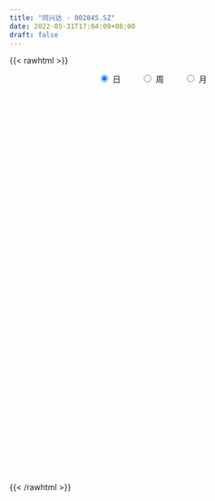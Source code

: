 ```yaml
---
title: "同兴达 - 002845.SZ"
date: 2022-05-31T17:04:09+08:00
draft: false
---
```

{{< rawhtml >}}
    <div style="text-align: center">
        <label style="padding: 1rem;"><input style="margin-right: .5rem" type="radio" name="period" value="D" checked onclick="period_change(this)">日</label>
        <label style="padding: 1rem;"><input style="margin-right: .5rem" type="radio" name="period" value="W" onclick="period_change(this)">周</label>
        <label style="padding: 1rem;"><input style="margin-right: .5rem" type="radio" name="period" value="M" onclick="period_change(this)">月</label>
    </div>
    <div id="chart" style="height: 700px;"></div> 
    <script type="text/javascript">
        const D_v = [21626.53,18128.76,19147.64,19355.37,19030.86,22069.66,20177.27,16938.6,18758.35,23523.43,15807.92,18640.0,37673.43,27073.94,16309.42,17137.25,17133.05,19975.11,16021.91,23687.0,17229.44,33503.1,33434.69,28958.69,38438.46,26210.66,26220.1,22765.0,26175.0,26104.24,20804.78,36887.12,43954.73,42845.0,34240.66,50530.87,49275.63,49674.73,46349.66,38486.26,411947.57,316391.78,186875.3,208603.68,140511.81,204365.45,160860.67,155975.53,141262.54,209499.62,212698.46,176460.48,95504.83,74474.0,73080.76,64110.32,81163.65,102942.07,81129.61,59321.44,99845.9,74351.59,57305.32,43470.32,47295.05,88084.23,63411.23,57921.1,45941.62,39913.23,54496.0,123446.6,72306.61,49541.76,46734.02,59179.02,32981.07,36356.13,59345.88,42289.65,32116.45,26670.0,36881.95,21762.85,30657.17,28042.81,40203.93,53356.24,34155.73,48100.75,33266.44,38698.89,28346.78,37060.0,72760.12,50008.0,28816.0,90191.76,108424.0,124458.3,66745.74,78531.78,39678.25,26022.63,30240.75,51890.08,41713.93,23972.78,39242.8,26404.8,37854.0,34737.0,32533.16,42199.29,28421.45,27992.0,27772.84,35876.74,34809.76,42889.17,38459.96,26324.18,29333.17,24705.48,60919.8,43817.31,36426.0,49385.81,35203.02,26513.0,31701.07,38995.48,34385.5,25274.0,45279.67,29493.65,27477.7,46158.7,42863.5,29862.0,35270.5,48436.16,28416.17,31018.0,34500.42,28828.59,41478.66,33059.5,31956.37,28646.62,31553.65,29574.61,36499.7,38180.61,37577.98,49596.21,28029.0,40347.31,35167.68,30347.67,30217.81,42595.05,30939.52,38362.81,27860.0,30968.03,24669.0,24275.95,18739.71,48467.0,26329.43,52181.0,35883.24,23471.59,22356.36,18621.61,16762.7,18609.38,10655.87,12695.74,17810.85,17435.91,10937.14,13525.5,17783.79,20678.55,33030.34,19240.0,17896.66,20854.46,17770.31,17663.39,17858.54,27379.21,22787.72,22479.64,18588.17,17361.69,21511.0,21394.22,20841.89,29478.96,20811.9,18131.58,9548.46,9268.19,16858.04,10679.0,18788.96,17036.0,20709.54,19074.12,16217.0,12421.07,15412.09,12613.7,19787.0,17177.58,9674.63,20945.53,64755.6,22228.7,24601.83,16736.0,16647.0,13700.21,23645.75,24504.53,31455.57,19848.64,57302.18,31221.29,19180.17,16316.0,24458.0,37006.7,33544.4,28316.96,22296.96,16811.25,19265.65,19139.19,26464.7,23082.75,33040.86,21295.76,24791.9,16943.16,15308.16,33421.38]
const D_histogram = [0.0,-0.0076198291,0.0115123029,0.027971473,0.0234173167,0.045246895,0.0474384102,0.0574177074,0.0665443518,0.0256093739,-0.0109583127,-0.0079257254,0.0528186603,0.0727598666,0.0798849317,0.0796978594,0.057608034,0.0069388372,-0.0152177088,0.0079476764,0.015529653,0.0684327636,0.1040552076,0.1350382106,0.1586286358,0.1408876254,0.1399694318,0.1135866767,0.078110958,0.0047942493,-0.0482028747,-0.0102711725,-0.0002750389,0.0261497729,0.0295180971,0.0615872221,0.0651516022,0.0498762392,0.2015308542,0.4666353995,0.7464059069,0.9366767266,0.9662060769,0.9844094209,0.8985039604,0.9004102385,0.8569238637,0.6774609263,0.5169988594,0.5964886286,0.4079487718,0.1765150593,-0.0573103342,-0.1781383895,-0.3062793755,-0.3633036296,-0.3936339515,-0.3466718228,-0.3875912513,-0.4154706573,-0.5348766657,-0.5178236446,-0.5770513363,-0.6158526069,-0.6243734271,-0.6528886037,-0.5728902995,-0.495412482,-0.4160650602,-0.3930020474,-0.3072510796,-0.4329777952,-0.5541271219,-0.5984232439,-0.5749088466,-0.5081762829,-0.4345643503,-0.3888650871,-0.3104779653,-0.2883945807,-0.2427511984,-0.2435307157,-0.2734494645,-0.2454119921,-0.2917254919,-0.3017759293,-0.2061961031,-0.1095765445,-0.0898726483,-0.0407103456,-0.0170499479,-0.0150423435,0.035225886,0.0996258004,0.2388414174,0.2179966756,0.1867697885,0.3097910123,0.1662343474,-0.0887601533,-0.2532515683,-0.3779825214,-0.4142327419,-0.4330238414,-0.4133728272,-0.3103645918,-0.2625485822,-0.2250689411,-0.1808416399,-0.1189750904,-0.0943351215,-0.0641104092,-0.0050201779,0.0754580024,0.1030478175,0.1398412474,0.1610105269,0.1957990762,0.2323867446,0.2867997227,0.2754888533,0.2822990167,0.2477743681,0.2313448061,0.2623287687,0.2767742911,0.2864856998,0.3105749334,0.2868220577,0.2406940572,0.2194255225,0.2245640623,0.1797406533,0.1438327129,0.0506115047,-0.0290887288,-0.046930359,-0.0141089609,0.0341005846,0.0663758175,0.102774943,0.1287674945,0.1440286407,0.1399480857,0.1281067029,0.1257696334,0.152199901,0.1508943774,0.1408635891,0.1076998019,0.0953530919,0.0805296126,0.0979324554,0.1356749923,0.1692002357,0.1456085868,0.1343470893,0.1202490311,0.1278124023,0.0889145156,0.052726352,0.0212898128,-0.0253525445,0.0077692619,-0.0187201586,-0.0805032785,-0.1737490816,-0.2890890963,-0.3177601623,-0.3447647768,-0.3353382915,-0.4202318482,-0.4133310525,-0.3527822575,-0.2909722437,-0.2028689488,-0.1503049234,-0.1422126172,-0.1359291616,-0.114206445,-0.0575198977,-0.0366423924,-0.0130549768,0.0257022844,0.0118888067,0.0455941163,0.0095714494,0.0191413895,0.0146229351,0.0033922141,-0.006359211,-0.0127432325,-0.0357982244,-0.098644564,-0.161214004,-0.2186861025,-0.230523299,-0.2183550782,-0.2633948898,-0.338139313,-0.3278957184,-0.2711928691,-0.2298442709,-0.1793414677,-0.1349123205,-0.0880152838,-0.0679944795,-0.0567792546,-0.0668579447,-0.0966224668,-0.0456859003,0.0117850121,0.0696737687,0.1003802847,0.0841312536,0.0812311023,0.024761525,0.0467476663,0.0541079244,0.0983786971,-0.003962986,-0.0549784096,-0.0640039654,-0.0633228422,-0.0902725025,-0.1080332187,-0.1979911103,-0.2769796585,-0.2709305185,-0.2750986673,-0.2363238835,-0.1791472528,-0.1308946275,-0.0828084233,-0.022480487,0.041132724,0.1231600979,0.1725814434,0.1992200422,0.2148337676,0.2362690551,0.2526710638,0.2791606646,0.3048426673,0.2711796714,0.2537974608,0.2501433627,0.2374844369,0.2276000826,0.2437048957]
const D_fast = [0.0,-0.0095247863,0.0124854214,0.0359374597,0.0372376326,0.0703789346,0.0844300523,0.1087637764,0.1345265087,0.0999938744,0.0606866096,0.0617377655,0.1356868163,0.1738179892,0.2009142872,0.2206516798,0.2129638629,0.1640293754,0.1380684022,0.1632207065,0.1746850963,0.2446963978,0.3063326437,0.3710751994,0.4343227835,0.4518036795,0.4858778439,0.4878917579,0.4719437787,0.3998256323,0.3347777897,0.3701416988,0.3800690726,0.4130313276,0.4237791761,0.4712451067,0.4910973873,0.4882910841,0.6903284127,1.0720918078,1.5384637919,1.9629037932,2.2339846627,2.4982903621,2.6370108916,2.8640197294,3.0347643204,3.0246666146,2.9934542626,3.222066189,3.1355135251,2.9482085774,2.7000556003,2.5346929477,2.3299821178,2.1821319564,2.0533931466,2.0136873196,1.8758700783,1.744123008,1.4909978332,1.3785949431,1.1751044173,0.982339995,0.817725818,0.6259884905,0.5627642198,0.5163889168,0.4917200736,0.4165325745,0.4254707724,0.1914996081,-0.0681814991,-0.2620834321,-0.3822962465,-0.4426077535,-0.4776369085,-0.5291539171,-0.5283862865,-0.5784015471,-0.5934459644,-0.6551081607,-0.7533892756,-0.7867048012,-0.905949674,-0.9914440937,-0.9474132933,-0.8781878708,-0.8809521367,-0.8419674204,-0.8225695096,-0.8243224912,-0.7652477902,-0.6759414257,-0.4770154544,-0.4433610272,-0.4278954671,-0.2274264903,-0.3294245683,-0.6066091073,-0.8344134145,-1.0536399979,-1.1934484038,-1.3204954637,-1.4041876563,-1.3787705689,-1.3965917048,-1.415379299,-1.4163624078,-1.3842396309,-1.3831834423,-1.3689863323,-1.3111511454,-1.2118084646,-1.1584566952,-1.0867029533,-1.0252810422,-0.9415427238,-0.8468583693,-0.7207454605,-0.6631841165,-0.5857991989,-0.5583802556,-0.5169736161,-0.4204074613,-0.3367683662,-0.2554355324,-0.1537025655,-0.1057499268,-0.091704413,-0.058116567,0.0031629883,0.0032747426,0.0033249804,-0.0772433516,-0.1642157672,-0.1937899873,-0.1644958293,-0.1077611377,-0.0588919504,0.0032009108,0.0613853359,0.1126536424,0.1435601087,0.1637454017,0.1928507406,0.2573309834,0.2937490542,0.3189341631,0.3126953264,0.3241868894,0.3294958132,0.3713817699,0.4430430548,0.5188683572,0.5316788549,0.5540041298,0.5699683294,0.6094848011,0.5928155434,0.5698089677,0.5436948817,0.4907143883,0.5257785102,0.49460905,0.4127001105,0.276017037,0.0884047482,-0.0197063583,-0.1329021671,-0.2073102547,-0.3972617734,-0.4936937408,-0.5213405102,-0.5322735573,-0.4948874996,-0.4798997051,-0.5073605532,-0.535059388,-0.5418882827,-0.4995817097,-0.4878648026,-0.4675411312,-0.4223582988,-0.4331995749,-0.3880957362,-0.4217255408,-0.4073702533,-0.4082329739,-0.4186156414,-0.4299568693,-0.4395266989,-0.4715312468,-0.5590387275,-0.6619116684,-0.7740552926,-0.8435233139,-0.8859438626,-0.9968323967,-1.1561116482,-1.2278419831,-1.2389373511,-1.2550498207,-1.2493823843,-1.2386813173,-1.2137881016,-1.2107659172,-1.2137455058,-1.2405386821,-1.2944588209,-1.2549437295,-1.1945265641,-1.1192193653,-1.0634177781,-1.0586339958,-1.0412263715,-1.0915055677,-1.0578325097,-1.0369452705,-0.9680798235,-1.0714122532,-1.1361722792,-1.1611988263,-1.1763484137,-1.2258661996,-1.2706352205,-1.4100908896,-1.5583243524,-1.6200078421,-1.6929506577,-1.7132568448,-1.7008670273,-1.6853380589,-1.6579539605,-1.6032461459,-1.5293497539,-1.4165323556,-1.3239656492,-1.2475220399,-1.1781998726,-1.0976973213,-1.0181275467,-0.9218477797,-0.8199551101,-0.7858231882,-0.7397560336,-0.680874291,-0.6341621076,-0.5871464413,-0.5101154043]
const D_slow = [0.0,-0.0019049573,0.0009731185,0.0079659867,0.0138203159,0.0251320396,0.0369916422,0.051346069,0.067982157,0.0743845004,0.0716449223,0.0696634909,0.082868156,0.1010581226,0.1210293556,0.1409538204,0.1553558289,0.1570905382,0.153286111,0.1552730301,0.1591554433,0.1762636342,0.2022774361,0.2360369888,0.2756941477,0.3109160541,0.345908412,0.3743050812,0.3938328207,0.395031383,0.3829806644,0.3804128712,0.3803441115,0.3868815547,0.394261079,0.4096578845,0.4259457851,0.4384148449,0.4887975585,0.6054564083,0.792057885,1.0262270667,1.2677785859,1.5138809411,1.7385069312,1.9636094908,2.1778404568,2.3472056883,2.4764554032,2.6255775603,2.7275647533,2.7716935181,2.7573659346,2.7128313372,2.6362614933,2.5454355859,2.4470270981,2.3603591424,2.2634613295,2.1595936652,2.0258744988,1.8964185877,1.7521557536,1.5981926019,1.4420992451,1.2788770942,1.1356545193,1.0118013988,0.9077851338,0.8095346219,0.732721852,0.6244774032,0.4859456228,0.3363398118,0.1926126001,0.0655685294,-0.0430725582,-0.14028883,-0.2179083213,-0.2900069664,-0.350694766,-0.4115774449,-0.4799398111,-0.5412928091,-0.6142241821,-0.6896681644,-0.7412171902,-0.7686113263,-0.7910794884,-0.8012570748,-0.8055195617,-0.8092801476,-0.8004736761,-0.775567226,-0.7158568717,-0.6613577028,-0.6146652557,-0.5372175026,-0.4956589157,-0.5178489541,-0.5811618461,-0.6756574765,-0.779215662,-0.8874716223,-0.9908148291,-1.0684059771,-1.1340431226,-1.1903103579,-1.2355207679,-1.2652645405,-1.2888483208,-1.3048759231,-1.3061309676,-1.287266467,-1.2615045126,-1.2265442008,-1.1862915691,-1.1373418,-1.0792451139,-1.0075451832,-0.9386729699,-0.8680982157,-0.8061546237,-0.7483184221,-0.68273623,-0.6135426572,-0.5419212323,-0.4642774989,-0.3925719845,-0.3323984702,-0.2775420896,-0.221401074,-0.1764659107,-0.1405077324,-0.1278548563,-0.1351270385,-0.1468596282,-0.1503868685,-0.1418617223,-0.1252677679,-0.0995740322,-0.0673821586,-0.0313749984,0.0036120231,0.0356386988,0.0670811071,0.1051310824,0.1428546767,0.178070574,0.2049955245,0.2288337975,0.2489662006,0.2734493145,0.3073680625,0.3496681215,0.3860702682,0.4196570405,0.4497192983,0.4816723988,0.5039010277,0.5170826157,0.5224050689,0.5160669328,0.5180092483,0.5133292086,0.493203389,0.4497661186,0.3774938445,0.298053804,0.2118626097,0.1280280369,0.0229700748,-0.0803626883,-0.1685582527,-0.2413013136,-0.2920185508,-0.3295947817,-0.365147936,-0.3991302264,-0.4276818376,-0.442061812,-0.4512224102,-0.4544861544,-0.4480605833,-0.4450883816,-0.4336898525,-0.4312969902,-0.4265116428,-0.422855909,-0.4220078555,-0.4235976583,-0.4267834664,-0.4357330225,-0.4603941635,-0.5006976645,-0.5553691901,-0.6130000149,-0.6675887844,-0.7334375069,-0.8179723351,-0.8999462647,-0.967744482,-1.0252055497,-1.0700409167,-1.1037689968,-1.1257728177,-1.1427714376,-1.1569662513,-1.1736807374,-1.1978363541,-1.2092578292,-1.2063115762,-1.188893134,-1.1637980628,-1.1427652494,-1.1224574738,-1.1162670926,-1.104580176,-1.0910531949,-1.0664585206,-1.0674492672,-1.0811938696,-1.0971948609,-1.1130255715,-1.1355936971,-1.1626020018,-1.2120997793,-1.281344694,-1.3490773236,-1.4178519904,-1.4769329613,-1.5217197745,-1.5544434314,-1.5751455372,-1.5807656589,-1.5704824779,-1.5396924535,-1.4965470926,-1.4467420821,-1.3930336402,-1.3339663764,-1.2707986104,-1.2010084443,-1.1247977775,-1.0570028596,-0.9935534944,-0.9310176537,-0.8716465445,-0.8147465239,-0.7538202999]
const D_data = [['2021-05-20', 24.0709, 23.7724, 23.6629, 24.1605],['2021-05-21', 23.9117, 23.653, 23.6331, 24.041],['2021-05-24', 23.6828, 24.0211, 23.4639, 24.1306],['2021-05-25', 24.0311, 24.1007, 23.7724, 24.1903],['2021-05-26', 24.1804, 23.8918, 23.8818, 24.25],['2021-05-27', 23.8818, 24.2998, 23.6928, 24.3694],['2021-05-28', 24.3794, 24.1605, 23.9813, 24.658],['2021-05-31', 24.26, 24.3396, 24.1605, 24.4988],['2021-06-01', 24.2998, 24.4391, 24.2003, 24.5983],['2021-06-02', 24.5286, 23.7724, 23.7525, 24.5485],['2021-06-03', 23.852, 23.6331, 23.5037, 24.1406],['2021-06-04', 23.7127, 24.041, 23.5435, 24.0808],['2021-06-07', 24.1306, 24.9665, 24.1306, 25.0262],['2021-06-08', 24.9764, 24.7376, 24.4888, 24.9864],['2021-06-09', 24.7276, 24.7276, 24.5087, 24.9167],['2021-06-10', 24.6978, 24.7376, 24.5187, 24.8172],['2021-06-11', 24.7874, 24.4789, 24.4192, 24.8371],['2021-06-15', 24.4789, 23.9714, 23.7425, 24.4789],['2021-06-16', 24.09, 24.15, 23.91, 24.35],['2021-06-17', 24.2, 24.74, 23.88, 24.78],['2021-06-18', 24.65, 24.66, 24.58, 24.93],['2021-06-21', 24.78, 25.45, 24.69, 25.6],['2021-06-22', 25.55, 25.57, 25.28, 25.8],['2021-06-23', 25.54, 25.82, 25.5, 25.96],['2021-06-24', 25.83, 26.03, 25.46, 26.26],['2021-06-25', 26.06, 25.69, 25.66, 26.33],['2021-06-28', 25.76, 26.01, 25.52, 26.1],['2021-06-29', 26.3, 25.77, 25.55, 26.3],['2021-06-30', 25.68, 25.62, 25.54, 26.25],['2021-07-01', 25.6, 24.94, 24.9, 25.77],['2021-07-02', 24.78, 24.89, 24.74, 25.19],['2021-07-05', 24.98, 26.02, 24.98, 26.38],['2021-07-06', 26.2, 25.85, 25.62, 26.53],['2021-07-07', 25.8, 26.22, 25.7, 26.44],['2021-07-08', 26.4, 26.09, 25.95, 26.4],['2021-07-09', 26.0, 26.64, 25.85, 26.73],['2021-07-12', 26.6, 26.49, 26.21, 26.85],['2021-07-13', 26.45, 26.33, 25.64, 26.45],['2021-07-14', 28.96, 28.96, 28.96, 28.96],['2021-07-15', 31.86, 31.86, 31.86, 31.86],['2021-07-16', 34.9, 34.11, 32.68, 34.9],['2021-07-19', 35.53, 35.07, 34.32, 36.63],['2021-07-20', 34.19, 34.58, 33.71, 34.8],['2021-07-21', 35.03, 35.55, 34.51, 36.57],['2021-07-22', 35.02, 35.05, 34.65, 36.32],['2021-07-23', 35.3, 36.91, 34.31, 38.34],['2021-07-26', 37.26, 37.23, 35.3, 37.69],['2021-07-27', 37.12, 35.86, 35.5, 38.47],['2021-07-28', 35.86, 36.0, 35.86, 37.77],['2021-07-29', 36.68, 39.6, 36.16, 39.6],['2021-07-30', 39.2, 36.73, 36.24, 39.2],['2021-08-02', 36.32, 35.68, 34.74, 37.25],['2021-08-03', 35.3, 34.83, 34.39, 35.67],['2021-08-04', 35.0, 35.58, 35.0, 35.85],['2021-08-05', 35.5, 35.0, 34.66, 35.65],['2021-08-06', 35.35, 35.49, 34.32, 35.78],['2021-08-09', 35.17, 35.64, 35.12, 36.8],['2021-08-10', 35.65, 36.7, 35.42, 37.11],['2021-08-11', 36.94, 35.65, 35.47, 36.97],['2021-08-12', 35.5, 35.62, 35.02, 36.66],['2021-08-13', 35.63, 33.99, 33.6, 35.98],['2021-08-16', 34.19, 35.28, 34.1, 35.86],['2021-08-17', 35.55, 34.03, 33.98, 35.55],['2021-08-18', 34.0, 33.78, 33.11, 34.57],['2021-08-19', 33.38, 33.75, 33.16, 34.26],['2021-08-20', 33.5, 33.08, 32.0, 33.86],['2021-08-23', 33.38, 34.26, 33.22, 34.48],['2021-08-24', 34.08, 34.38, 33.0, 34.72],['2021-08-25', 34.17, 34.6, 34.02, 35.16],['2021-08-26', 34.5, 33.97, 33.91, 35.21],['2021-08-27', 33.99, 34.88, 33.82, 35.14],['2021-08-30', 34.8, 31.92, 31.58, 34.8],['2021-08-31', 31.69, 30.99, 30.48, 32.14],['2021-09-01', 31.15, 31.1, 30.77, 31.64],['2021-09-02', 31.1, 31.46, 30.51, 31.72],['2021-09-03', 30.98, 31.83, 30.6, 32.79],['2021-09-06', 31.8, 31.92, 30.99, 31.99],['2021-09-07', 32.0, 31.55, 31.38, 32.17],['2021-09-08', 31.6, 31.99, 31.55, 33.14],['2021-09-09', 31.83, 31.28, 31.05, 31.91],['2021-09-10', 31.45, 31.5, 31.14, 31.66],['2021-09-13', 31.17, 30.79, 30.71, 31.26],['2021-09-14', 30.6, 30.07, 29.88, 30.98],['2021-09-15', 30.07, 30.51, 29.79, 30.76],['2021-09-16', 30.52, 29.23, 29.08, 30.53],['2021-09-17', 29.04, 29.2, 28.6, 29.49],['2021-09-22', 29.0, 30.45, 28.86, 30.5],['2021-09-23', 30.31, 30.75, 29.84, 31.2],['2021-09-24', 30.53, 29.91, 29.75, 30.7],['2021-09-27', 30.02, 30.3, 29.46, 30.74],['2021-09-28', 30.25, 30.04, 29.4, 30.25],['2021-09-29', 30.06, 29.71, 29.61, 30.64],['2021-09-30', 29.66, 30.35, 29.52, 30.38],['2021-10-08', 30.99, 30.78, 30.3, 31.21],['2021-10-11', 30.8, 32.3, 30.8, 32.42],['2021-10-12', 32.0, 30.7, 30.11, 32.02],['2021-10-13', 30.71, 30.5, 29.92, 30.95],['2021-10-14', 30.69, 32.8, 30.5, 33.2],['2021-10-15', 31.62, 29.52, 29.52, 31.76],['2021-10-18', 29.1, 27.0, 26.8, 29.2],['2021-10-19', 26.89, 26.78, 26.6, 27.2],['2021-10-20', 26.88, 26.15, 25.83, 27.13],['2021-10-21', 26.34, 26.4, 26.19, 26.73],['2021-10-22', 26.31, 26.01, 25.9, 26.38],['2021-10-25', 25.93, 26.02, 25.53, 26.07],['2021-10-26', 26.02, 26.96, 25.66, 26.98],['2021-10-27', 27.02, 26.29, 26.03, 27.02],['2021-10-28', 26.17, 26.03, 25.89, 26.42],['2021-10-29', 25.75, 26.0, 24.91, 26.07],['2021-11-01', 26.0, 26.21, 25.8, 26.45],['2021-11-02', 26.18, 25.71, 25.33, 26.7],['2021-11-03', 25.62, 25.68, 25.31, 26.23],['2021-11-04', 25.6, 26.07, 25.6, 26.13],['2021-11-05', 26.21, 26.56, 26.03, 26.92],['2021-11-08', 26.57, 26.08, 25.81, 26.64],['2021-11-09', 26.14, 26.29, 25.99, 26.38],['2021-11-10', 26.28, 26.2, 25.93, 26.59],['2021-11-11', 26.19, 26.5, 25.8, 26.58],['2021-11-12', 26.79, 26.73, 26.35, 26.88],['2021-11-15', 26.73, 27.26, 26.73, 27.34],['2021-11-16', 27.24, 26.64, 26.5, 27.24],['2021-11-17', 26.49, 26.95, 26.33, 26.95],['2021-11-18', 26.95, 26.45, 26.42, 26.95],['2021-11-19', 26.42, 26.62, 26.38, 26.66],['2021-11-22', 26.63, 27.35, 26.63, 27.43],['2021-11-23', 27.36, 27.39, 27.14, 27.59],['2021-11-24', 27.45, 27.54, 27.2, 27.69],['2021-11-25', 27.59, 27.98, 27.41, 28.27],['2021-11-26', 27.81, 27.56, 27.4, 28.1],['2021-11-29', 27.13, 27.25, 27.06, 27.45],['2021-11-30', 27.39, 27.52, 27.34, 27.92],['2021-12-01', 27.55, 27.95, 27.55, 28.05],['2021-12-02', 27.8, 27.35, 27.3, 27.93],['2021-12-03', 27.35, 27.35, 27.3, 27.56],['2021-12-06', 27.26, 26.34, 26.32, 27.43],['2021-12-07', 26.58, 26.03, 25.93, 26.6],['2021-12-08', 26.11, 26.49, 26.05, 26.54],['2021-12-09', 26.5, 27.12, 26.41, 27.57],['2021-12-10', 27.12, 27.52, 26.96, 27.76],['2021-12-13', 27.51, 27.56, 27.38, 27.74],['2021-12-14', 27.5, 27.85, 27.41, 28.2],['2021-12-15', 27.65, 27.97, 27.55, 28.59],['2021-12-16', 28.12, 28.05, 27.87, 28.27],['2021-12-17', 27.9, 27.95, 27.69, 28.12],['2021-12-20', 27.85, 27.92, 27.77, 28.4],['2021-12-21', 27.93, 28.11, 27.5, 28.15],['2021-12-22', 28.19, 28.66, 28.01, 28.85],['2021-12-23', 28.7, 28.52, 28.42, 28.95],['2021-12-24', 28.45, 28.52, 28.39, 28.79],['2021-12-27', 28.34, 28.24, 28.13, 28.79],['2021-12-28', 28.4, 28.49, 28.4, 29.15],['2021-12-29', 29.01, 28.49, 28.22, 29.08],['2021-12-30', 28.41, 29.01, 28.41, 29.17],['2021-12-31', 29.04, 29.55, 28.73, 29.6],['2022-01-04', 29.55, 29.86, 29.32, 30.13],['2022-01-05', 29.8, 29.35, 28.95, 30.1],['2022-01-06', 29.3, 29.58, 29.02, 29.97],['2022-01-07', 29.52, 29.64, 29.52, 30.34],['2022-01-10', 29.5, 30.06, 29.36, 30.29],['2022-01-11', 30.08, 29.55, 29.5, 30.18],['2022-01-12', 29.77, 29.51, 29.48, 30.03],['2022-01-13', 29.9, 29.49, 28.89, 29.98],['2022-01-14', 29.35, 29.16, 29.1, 29.9],['2022-01-17', 29.15, 30.19, 29.03, 30.57],['2022-01-18', 30.17, 29.53, 29.4, 30.48],['2022-01-19', 29.54, 28.88, 28.5, 29.6],['2022-01-20', 28.61, 28.03, 27.98, 29.07],['2022-01-21', 28.0, 27.06, 27.03, 28.17],['2022-01-24', 27.06, 27.56, 26.94, 27.8],['2022-01-25', 27.85, 27.2, 27.14, 29.09],['2022-01-26', 27.3, 27.36, 27.06, 27.95],['2022-01-27', 27.93, 25.68, 25.65, 27.93],['2022-01-28', 25.91, 26.28, 25.86, 26.72],['2022-02-07', 26.85, 26.81, 26.39, 27.13],['2022-02-08', 26.69, 26.87, 26.26, 26.88],['2022-02-09', 26.87, 27.37, 26.87, 27.4],['2022-02-10', 27.39, 27.12, 26.94, 27.41],['2022-02-11', 26.96, 26.56, 26.51, 27.1],['2022-02-14', 26.36, 26.41, 26.3, 26.66],['2022-02-15', 26.31, 26.52, 26.24, 26.66],['2022-02-16', 26.7, 27.04, 26.66, 27.08],['2022-02-17', 27.02, 26.7, 26.66, 27.14],['2022-02-18', 26.52, 26.77, 26.43, 26.78],['2022-02-21', 26.76, 27.07, 26.76, 27.12],['2022-02-22', 26.87, 26.43, 26.37, 26.87],['2022-02-23', 26.51, 27.04, 26.51, 27.11],['2022-02-24', 27.16, 26.12, 25.79, 27.2],['2022-02-25', 26.27, 26.57, 26.27, 26.87],['2022-02-28', 26.57, 26.36, 25.84, 26.8],['2022-03-01', 26.36, 26.18, 25.96, 26.49],['2022-03-02', 26.11, 26.08, 25.88, 26.24],['2022-03-03', 26.18, 26.01, 25.96, 26.35],['2022-03-04', 25.99, 25.64, 25.56, 26.16],['2022-03-07', 25.56, 24.79, 24.65, 25.8],['2022-03-08', 24.7, 24.28, 23.92, 25.13],['2022-03-09', 24.46, 23.79, 23.01, 24.61],['2022-03-10', 24.3, 23.91, 23.85, 24.48],['2022-03-11', 23.8, 23.94, 23.13, 23.96],['2022-03-14', 23.92, 22.84, 22.82, 23.92],['2022-03-15', 22.55, 21.79, 21.7, 22.67],['2022-03-16', 22.2, 22.29, 21.18, 22.44],['2022-03-17', 22.4, 22.68, 22.28, 22.8],['2022-03-18', 22.54, 22.41, 22.1, 22.96],['2022-03-21', 22.45, 22.46, 22.16, 22.65],['2022-03-22', 22.46, 22.36, 22.23, 22.61],['2022-03-23', 22.5, 22.39, 22.29, 22.55],['2022-03-24', 22.39, 22.01, 21.85, 22.4],['2022-03-25', 22.11, 21.77, 21.72, 22.24],['2022-03-28', 21.63, 21.29, 21.15, 21.65],['2022-03-29', 21.53, 20.7, 20.69, 21.54],['2022-03-30', 21.2, 21.54, 21.15, 21.56],['2022-03-31', 21.54, 21.73, 21.3, 22.09],['2022-04-01', 21.7, 21.91, 21.41, 21.95],['2022-04-06', 21.9, 21.71, 21.61, 21.94],['2022-04-07', 21.93, 21.07, 21.0, 21.93],['2022-04-08', 21.42, 21.09, 20.7, 21.46],['2022-04-11', 21.04, 20.14, 19.91, 21.05],['2022-04-12', 20.1, 20.9, 19.97, 20.99],['2022-04-13', 20.95, 20.68, 20.42, 20.96],['2022-04-14', 20.69, 21.19, 20.53, 21.5],['2022-04-15', 20.2, 19.08, 19.07, 20.2],['2022-04-18', 18.69, 19.13, 18.39, 19.21],['2022-04-19', 19.22, 19.29, 19.02, 19.69],['2022-04-20', 19.36, 19.18, 19.09, 19.63],['2022-04-21', 19.13, 18.54, 18.54, 19.4],['2022-04-22', 18.53, 18.29, 18.2, 18.62],['2022-04-25', 17.98, 16.8, 16.76, 17.98],['2022-04-26', 16.75, 16.11, 15.9, 16.95],['2022-04-27', 15.91, 16.57, 15.5, 16.64],['2022-04-28', 16.48, 16.03, 15.84, 16.48],['2022-04-29', 15.14, 16.25, 15.14, 16.5],['2022-05-05', 16.1, 16.36, 15.95, 16.69],['2022-05-06', 15.97, 16.19, 15.91, 16.35],['2022-05-09', 16.0, 16.14, 16.0, 16.43],['2022-05-10', 16.04, 16.32, 15.73, 16.33],['2022-05-11', 16.4, 16.48, 16.28, 17.02],['2022-05-12', 16.35, 16.95, 16.35, 17.12],['2022-05-13', 17.0, 16.8, 16.58, 17.09],['2022-05-16', 16.9, 16.66, 16.5, 17.08],['2022-05-17', 16.66, 16.6, 16.27, 16.67],['2022-05-18', 16.7, 16.76, 16.51, 16.92],['2022-05-19', 16.44, 16.81, 16.32, 16.84],['2022-05-20', 16.97, 17.09, 16.77, 17.09],['2022-05-23', 17.2, 17.29, 16.95, 17.3],['2022-05-24', 17.29, 16.6, 16.55, 17.36],['2022-05-25', 16.65, 16.73, 16.42, 16.84],['2022-05-26', 16.73, 16.91, 16.42, 17.05],['2022-05-27', 17.1, 16.82, 16.7, 17.25],['2022-05-30', 17.0, 16.86, 16.66, 17.08],['2022-05-31', 16.8, 17.28, 16.58, 17.28]]
const W_v = [148287.48,117182.46,92105.58,53524.21,67841.29,66889.6,232567.21,390049.4,266088.64,146556.08,239001.88,455814.46,715433.62,651977.58,788318.74,442971.06,306995.68,168737.28,117704.26,190889.12,186313.01,125532.98,157230.1,97993.02,107839.22,164435.01,142395.06,91054.94,113609.64,56831.7,26266.0,120787.96,149105.68,156499.66,110932.24,144576.42,243678.8,163585.28,196480.6,252712.36,222839.62,461345.96,196329.17,293482.45,145014.37,147192.53,172487.0,90174.18,79590.76,89853.5,162080.23,112369.45,105764.07,124738.74,85956.91,62053.09,62698.13,52301.78,41087.1,37270.43,51630.0,40455.04,59140.98,258397.33,250614.8,483269.6500000001,250758.98,238509.81,128154.62,68930.42,70210.36,56630.22,368731.42,659127.2000000001,274231.53,404394.3099999999,221898.34,112229.0,98216.56,619709.24,884909.03,560640.36,633425.1800000001,505364.42,780945.3100000001,544848.0700000001,388158.47,269789.24,161706.24,162415.56,53618.2,126305.54,147743.22,136475.54,102336.44,81437.42,98209.81,76679.19,80359.27,353473.09,145462.97,164211.95,271901.0699999999,228328.01,191768.34,331008.17,465498.88,223373.02,213614.73,237106.19,420171.56,593360.55,49884.49,160728.83,154903.48,96067.17,177594.32,134232.25,115146.03,323033.47,114124.0,135144.42,369198.58,317997.78,201821.97,260876.56,318246.57,250436.27,135985.73,160037.36,167138.0,451433.37,495708.56,833613.62,353653.18,363894.91,335341.34,711664.35,381642.24,197832.12,189654.14,142735.86,127433.71,196598.7,148780.7,96136.0,113640.0,148277.08,165519.7,263815.69,275011.86,367205.22,424752.94,290847.79,570810.23,466929.07,222462.64,211384.53,268118.14,407014.91,260838.16,166649.73,291251.4,94770.02,72021.77,289943.7,181137.87,192744.31,190404.09,195707.2,108313.03,102750.94,112385.38,209274.06,133910.95,104493.67,90827.71,120782.49,159677.22,205907.25,202054.32,156583.46,70682.9,62957.78,113201.79,129667.21,115870.53,108148.02,94825.05,93890.26,73741.99,164512.91,117654.82,150162.27,97557.64,135169.2,105767.82,99780.8,93668.3,115327.09,76913.46,160545.6,122069.12,208458.38,595733.8500000001,1056748.02,880296.8199999999,483630.39,424402.67,310506.51,261683.18,351208.0100000001,203089.18,144014.78,127715.9,148412.86,37060.0,350199.88,335436.7,187060.34,173728.25,154872.79,161711.96,225751.94,156869.05,191273.22,173002.83,169823.54,164455.19,155550.5,169267.73,146135.79,181600.38,99821.64,69535.51,104258.18,92043.36,108596.43,114037.97,64485.27,91825.62,40446.86,132340.34,93913.74,156756.67,50401.46,139642.06,103977.75,119154.43,48729.54]
const W_histogram = [0.0,0.0446659829,-0.0772960417,-0.1763527203,-0.148199766,-0.0867437213,0.6398710802,1.1283052472,1.2716336236,1.3854475187,1.1545729821,1.0257479556,0.9439028561,0.8772801255,0.7405026237,0.4985144503,-0.1276590705,-0.7147974243,-1.055618626,-1.2595479231,-1.4515962049,-1.4912807582,-1.4803395545,-1.4392700887,-1.4102896384,-1.3683075697,-1.2990066064,-1.4089900181,-1.5531454973,-1.4885875795,-1.3177542437,-1.0654952043,-0.7056486872,-0.4529663066,-0.3810020251,-0.1205915981,0.0651910038,0.2144770981,0.2504654218,0.3487683123,0.539556607,0.6791854686,0.7469294452,0.7631001241,0.5668881647,0.5831843792,0.418494954,0.1316264083,0.0222773886,-0.107798196,-0.109285447,-0.0917329626,-0.0534936335,-0.1165856519,-0.1499341226,-0.1840246455,-0.1702654995,-0.1401160078,-0.1249499401,-0.1266415617,-0.1296704272,-0.1280351507,-0.2489528933,-0.2029382583,-0.1470788244,0.0235093423,0.1237471144,0.2425686486,0.207095187,0.1887277554,0.2018194266,0.1981150304,0.2865764862,0.4609812338,0.4756989498,0.5261524147,0.4656870167,0.4142361595,0.3007037805,0.55395641,0.7219256443,0.827260231,0.774133544,0.7458686917,0.856123788,0.9185233741,0.9070367398,0.7050398953,0.5296718364,0.257081919,-0.0040097075,-0.207560714,-0.3222171235,-0.4255738665,-0.4408508664,-0.4997879206,-0.4780238346,-0.410802738,-0.3759176062,-0.282499895,-0.2522535754,-0.2328606906,-0.110581584,-0.0230451029,-0.0131111652,0.1230822167,0.2043527888,0.1825337911,0.2342146716,0.317329379,0.3701063878,0.3572067135,0.2998388864,0.1953975074,0.046218869,-0.0492058241,-0.0634045144,-0.1169734039,-0.1389647364,-0.115635058,-0.1256384155,-0.0683443811,0.031441652,0.0886129368,0.0918158837,0.1608495393,0.1956195395,0.1908120247,0.1508873457,0.0052235443,-0.1041243932,0.0526992692,0.1647665705,0.3691645524,0.3362269652,0.3416357166,0.3883773594,0.3741209622,0.3031600983,0.1599412547,-0.0084501297,-0.131071934,-0.1249269966,-0.0889098143,-0.1812824168,-0.2510775572,-0.2313657623,-0.2354351602,-0.0942692229,-0.0273789099,0.0485696481,0.2264378208,0.2976860236,0.300227021,0.6589655079,0.7113508527,0.6835708919,0.5527297554,0.5019624492,0.7829585366,0.7263916945,0.5675170235,0.6315974464,0.5131110401,0.5716379631,0.5748051331,0.4236840248,0.2539327739,-0.0512590313,-0.2232822483,-0.3874121821,-0.5294815949,-0.5919208737,-0.7465185315,-0.9014464221,-1.0260792154,-0.9755284527,-0.9705518466,-0.8505776407,-0.5714250627,-0.5233585972,-0.6328826753,-0.6720666123,-0.5835622621,-0.539626707,-0.484053795,-0.5417550712,-0.4388508028,-0.34191217,-0.2352354772,-0.1319592675,-0.0810147419,-0.0393190425,-0.0239278655,0.0415323419,0.0014888827,-0.1089299558,-0.1354984605,-0.1478232823,-0.1146654672,-0.070865234,0.0316457109,0.0487231478,0.1739812822,0.7251192422,1.2146176801,1.4468763453,1.4347822739,1.2503038807,1.0022517227,0.898017599,0.5778275248,0.3113323971,-0.0339680507,-0.2183923381,-0.309047748,-0.3361121299,-0.4289859122,-0.7008511524,-0.8456939409,-0.8650250431,-0.8275918056,-0.7725247884,-0.6405226766,-0.5391493393,-0.4368081399,-0.3216370312,-0.194794295,-0.0374852137,0.070770013,0.1060669484,-0.0098416468,-0.1301850717,-0.1790561191,-0.1846268952,-0.188510311,-0.2372897883,-0.3602509162,-0.5115917525,-0.6148231615,-0.6313098685,-0.6523884906,-0.7496963546,-0.8101159321,-0.9221730138,-0.9322604723,-0.8330239001,-0.6889903111,-0.558596842,-0.3957281271]
const W_fast = [0.0,0.0558324786,-0.0854535564,-0.2285984151,-0.2374954022,-0.1977252878,0.6888572837,1.4593677624,1.9206045448,2.3807803196,2.4385490284,2.5661609909,2.7202916054,2.8729889062,2.9213370603,2.8039774995,2.1458892111,1.3800515012,0.775325643,0.2565093651,-0.298437968,-0.7109427108,-1.0700863957,-1.3888344521,-1.7124264113,-2.0125212351,-2.2679719234,-2.7302028396,-3.2626446932,-3.5702336703,-3.7288388954,-3.742953657,-3.5595193117,-3.4200785078,-3.4433647325,-3.2131022051,-3.0110218522,-2.8081164834,-2.7095118043,-2.5240168357,-2.1983393893,-1.8889141604,-1.6344378226,-1.4274921127,-1.4819820309,-1.3198897216,-1.3799554082,-1.6339173519,-1.7376970245,-1.894722158,-1.9235307708,-1.928911527,-1.9040456064,-1.9962840377,-2.067116039,-2.1472127234,-2.1760199522,-2.1808994624,-2.1969708797,-2.2303228918,-2.2657693641,-2.2961428752,-2.4792988412,-2.4840187708,-2.464929043,-2.2884635407,-2.15728899,-1.9778252937,-1.9615249585,-1.9327104513,-1.8691639234,-1.823339562,-1.6632339847,-1.3735839286,-1.2399414752,-1.0579499066,-1.0019935504,-0.9498853677,-0.9882418016,-0.5965000697,-0.2480494242,0.0641002202,0.2045069192,0.3627092398,0.6869952832,0.9790257127,1.1942982634,1.1685613927,1.1256112929,0.9172918553,0.6551978019,0.3997566169,0.2045459265,-0.005204283,-0.1306939996,-0.3145780339,-0.4123199065,-0.4477994944,-0.5068937642,-0.4841010267,-0.516918101,-0.5557403889,-0.4611066783,-0.3793314729,-0.3726753264,-0.2057113903,-0.0733526212,-0.049538171,0.0606963774,0.2231434295,0.3684470353,0.4448490394,0.4624409339,0.4068489318,0.2692250106,0.1614988615,0.1314490425,0.0486368021,-0.0080957145,-0.0136748006,-0.055087762,-0.0148798228,0.0927666232,0.1720911423,0.1982480601,0.3074941004,0.3911689856,0.434064477,0.4318616343,0.2875037191,0.1521246832,0.322123163,0.4753821069,0.7720712269,0.823190381,0.9140080615,1.0578440442,1.1371178876,1.1419470482,1.0387135183,0.8682096015,0.7128198136,0.6877330019,0.7015227306,0.5638295239,0.4312649942,0.3931353485,0.3302071606,0.4478057922,0.5078513777,0.5959423477,0.8304199756,0.9760896843,1.0536874369,1.5771673008,1.8073903588,1.950503121,1.9578444233,2.0325677294,2.5093034509,2.6343345324,2.6173391173,2.8393189019,2.8491102555,3.0505466693,3.1974151226,3.1522150206,3.0459469631,2.7279404001,2.500096621,2.2391136417,1.9646738301,1.754254333,1.4130270422,1.0327375461,0.651584949,0.4582535985,0.220592243,0.1279220386,0.264218351,0.1814451673,-0.0862995797,-0.2935001698,-0.3508863852,-0.4418575067,-0.5072980435,-0.7004380875,-0.7072465199,-0.6957859296,-0.6479181061,-0.5776317133,-0.5469408731,-0.5150749343,-0.5056657237,-0.4298224308,-0.4694936694,-0.6071449968,-0.6675881166,-0.716868759,-0.7123773107,-0.686293386,-0.5758710133,-0.5466127896,-0.3778593346,0.3545584359,1.1477112939,1.7416890454,2.0882905425,2.2163881195,2.2188988921,2.3391691682,2.1634359752,1.9747739468,1.6209814864,1.3819591144,1.2140417675,1.1029493531,0.9028290928,0.4557510644,0.0994847907,-0.1361025723,-0.3055672861,-0.443631466,-0.4717600233,-0.5051740209,-0.5120348564,-0.4772730056,-0.3991288431,-0.2511910652,-0.1252433353,-0.0634296628,-0.1817986697,-0.3346883626,-0.4283234398,-0.4800509397,-0.5310619332,-0.6391638576,-0.8521877146,-1.1314264889,-1.3883636884,-1.5626778624,-1.7468536072,-2.0315855598,-2.2945341203,-2.6371344555,-2.8802870321,-2.989306435,-3.0175204237,-3.0267761651,-2.9628394819]
const W_slow = [0.0,0.0111664957,-0.0081575147,-0.0522456948,-0.0892956363,-0.1109815666,0.0489862035,0.3310625153,0.6489709212,0.9953328009,1.2839760464,1.5404130353,1.7763887493,1.9957087807,2.1808344366,2.3054630492,2.2735482816,2.0948489255,1.830944269,1.5160572882,1.153158237,0.7803380474,0.4102531588,0.0504356366,-0.302136773,-0.6442136654,-0.968965317,-1.3212128215,-1.7094991958,-2.0816460907,-2.4110846517,-2.6774584527,-2.8538706245,-2.9671122012,-3.0623627074,-3.092510607,-3.076212856,-3.0225935815,-2.959977226,-2.872785148,-2.7378959962,-2.5680996291,-2.3813672678,-2.1905922368,-2.0488701956,-1.9030741008,-1.7984503623,-1.7655437602,-1.7599744131,-1.786923962,-1.8142453238,-1.8371785644,-1.8505519728,-1.8796983858,-1.9171819164,-1.9631880778,-2.0057544527,-2.0407834546,-2.0720209397,-2.1036813301,-2.1360989369,-2.1681077246,-2.2303459479,-2.2810805125,-2.3178502186,-2.311972883,-2.2810361044,-2.2203939423,-2.1686201455,-2.1214382067,-2.07098335,-2.0214545924,-1.9498104709,-1.8345651624,-1.715640425,-1.5841023213,-1.4676805671,-1.3641215272,-1.2889455821,-1.1504564796,-0.9699750685,-0.7631600108,-0.5696266248,-0.3831594519,-0.1691285049,0.0605023387,0.2872615236,0.4635214974,0.5959394565,0.6602099363,0.6592075094,0.6073173309,0.52676305,0.4203695834,0.3101568668,0.1852098867,0.065703928,-0.0369967565,-0.130976158,-0.2016011318,-0.2646645256,-0.3228796983,-0.3505250943,-0.35628637,-0.3595641613,-0.3287936071,-0.2777054099,-0.2320719621,-0.1735182942,-0.0941859495,-0.0016593525,0.0876423259,0.1626020475,0.2114514243,0.2230061416,0.2107046856,0.194853557,0.165610206,0.1308690219,0.1019602574,0.0705506535,0.0534645583,0.0613249712,0.0834782055,0.1064321764,0.1466445612,0.1955494461,0.2432524523,0.2809742887,0.2822801748,0.2562490764,0.2694238938,0.3106155364,0.4029066745,0.4869634158,0.5723723449,0.6694666848,0.7629969253,0.8387869499,0.8787722636,0.8766597312,0.8438917477,0.8126599985,0.7904325449,0.7451119407,0.6823425514,0.6245011108,0.5656423208,0.5420750151,0.5352302876,0.5473726996,0.6039821548,0.6784036607,0.753460416,0.9182017929,1.0960395061,1.2669322291,1.4051146679,1.5306052802,1.7263449143,1.907942838,2.0498220938,2.2077214554,2.3359992155,2.4789087062,2.6226099895,2.7285309957,2.7920141892,2.7791994314,2.7233788693,2.6265258238,2.4941554251,2.3461752066,2.1595455738,1.9341839682,1.6776641644,1.4337820512,1.1911440896,0.9784996794,0.8356434137,0.7048037644,0.5465830956,0.3785664425,0.232675877,0.0977692002,-0.0232442485,-0.1586830163,-0.268395717,-0.3538737595,-0.4126826288,-0.4456724457,-0.4659261312,-0.4757558918,-0.4817378582,-0.4713547727,-0.4709825521,-0.498215041,-0.5320896561,-0.5690454767,-0.5977118435,-0.615428152,-0.6075167243,-0.5953359373,-0.5518406168,-0.3705608062,-0.0669063862,0.2948127001,0.6535082686,0.9660842388,1.2166471694,1.4411515692,1.5856084504,1.6634415497,1.654949537,1.6003514525,1.5230895155,1.439061483,1.331815005,1.1566022169,0.9451787316,0.7289224709,0.5220245195,0.3288933224,0.1687626532,0.0339753184,-0.0752267166,-0.1556359744,-0.2043345481,-0.2137058515,-0.1960133483,-0.1694966112,-0.1719570229,-0.2045032908,-0.2492673206,-0.2954240444,-0.3425516222,-0.4018740693,-0.4919367983,-0.6198347365,-0.7735405268,-0.9313679939,-1.0944651166,-1.2818892052,-1.4844181882,-1.7149614417,-1.9480265598,-2.1562825348,-2.3285301126,-2.4681793231,-2.5671113549]
const W_data = [['2017-07-21', 33.1202, 30.789, 29.5864, 33.1202],['2017-07-28', 29.8821, 31.4889, 29.8575, 32.7062],['2017-08-04', 31.5874, 29.1774, 28.857, 31.7846],['2017-08-11', 29.5667, 28.7584, 28.3888, 29.9068],['2017-08-18', 28.7831, 30.0201, 28.7831, 31.2917],['2017-08-25', 30.0399, 30.5721, 29.5766, 31.2769],['2017-09-01', 30.5031, 41.2672, 30.5031, 41.2672],['2017-09-08', 39.9217, 42.317, 38.9409, 44.2145],['2017-09-15', 42.8789, 40.7399, 40.2519, 46.5507],['2017-09-22', 40.661, 42.2529, 40.3554, 43.766],['2017-09-29', 42.2776, 38.7976, 36.983, 44.2983],['2017-10-13', 39.6458, 40.1783, 36.5885, 41.9042],['2017-10-20', 39.4485, 41.2237, 37.2592, 43.5808],['2017-10-27', 40.5432, 42.0127, 37.9692, 44.0443],['2017-11-03', 44.0838, 41.5295, 39.0048, 46.214],['2017-11-10', 41.5196, 40.0008, 39.5077, 42.9891],['2017-11-17', 39.5274, 33.3044, 32.5944, 40.5334],['2017-11-24', 33.7285, 30.474, 30.2472, 34.5175],['2017-12-01', 30.6219, 30.6121, 29.4779, 30.8192],['2017-12-08', 30.2274, 30.1584, 26.184, 30.3754],['2017-12-15', 30.1584, 28.3339, 28.2057, 30.5628],['2017-12-22', 28.3635, 28.5706, 27.5154, 29.5667],['2017-12-29', 28.1071, 28.0183, 27.042, 29.3892],['2018-01-05', 28.3536, 27.397, 27.3181, 28.5016],['2018-01-12', 27.5154, 26.2727, 25.7402, 27.6041],['2018-01-19', 26.2037, 25.4443, 23.7875, 26.3319],['2018-01-26', 25.0498, 24.9019, 24.606, 27.1209],['2018-02-02', 25.0202, 21.2924, 20.9176, 25.04],['2018-02-09', 21.105, 18.7676, 18.1266, 21.105],['2018-02-14', 18.9649, 19.675, 18.9649, 20.3555],['2018-02-23', 19.8229, 20.1977, 19.6257, 20.247],['2018-03-02', 20.5132, 21.0458, 20.2667, 21.746],['2018-03-09', 21.0064, 22.9492, 20.8091, 24.0636],['2018-03-16', 22.9097, 22.3871, 21.5093, 24.034],['2018-03-23', 22.2687, 20.2371, 20.2371, 23.2648],['2018-03-30', 18.8071, 22.8604, 18.8071, 22.8604],['2018-04-04', 23.3141, 22.6731, 22.6731, 25.1484],['2018-04-13', 22.5646, 22.8018, 21.7824, 23.2372],['2018-04-20', 22.8117, 21.6439, 19.9812, 23.5143],['2018-04-27', 21.5251, 22.6137, 20.575, 24.2467],['2018-05-04', 22.8216, 24.5139, 20.9016, 25.3353],['2018-05-11', 23.9894, 24.8801, 23.6529, 26.899],['2018-05-18', 25.3947, 24.7613, 23.9894, 25.6718],['2018-05-25', 24.9889, 24.6227, 24.4545, 26.8693],['2018-06-01', 24.6129, 21.7032, 21.3965, 24.6227],['2018-06-08', 22.1684, 24.0586, 21.7626, 24.2467],['2018-06-15', 24.0586, 21.5251, 20.9907, 25.1374],['2018-06-22', 20.6641, 18.7343, 17.9129, 20.674],['2018-06-29', 18.952, 19.6942, 17.9722, 19.7338],['2018-07-06', 19.8922, 18.4968, 17.616, 20.0109],['2018-07-13', 18.5561, 19.4072, 17.7743, 19.8922],['2018-07-20', 19.4072, 19.3479, 18.4077, 19.9911],['2018-07-27', 19.1994, 19.4369, 19.1004, 20.1099],['2018-08-03', 19.4765, 17.7644, 17.6951, 19.4864],['2018-08-10', 17.8436, 17.4972, 16.2502, 17.8436],['2018-08-17', 17.1112, 16.8935, 16.6758, 17.8337],['2018-08-24', 16.8935, 17.0123, 16.5471, 17.8139],['2018-08-31', 17.1607, 16.9232, 16.8737, 17.8634],['2018-09-07', 17.0222, 16.4581, 16.3492, 17.1211],['2018-09-14', 16.3888, 15.884, 15.7653, 16.5075],['2018-09-21', 15.884, 15.4486, 14.7064, 15.9929],['2018-09-28', 15.3991, 15.0923, 14.7657, 16.082],['2018-10-12', 14.8449, 12.7666, 12.1728, 14.9835],['2018-10-19', 14.0433, 14.1521, 12.9645, 14.6173],['2018-10-26', 14.3501, 14.0829, 14.0136, 15.7653],['2018-11-02', 14.1027, 15.7554, 14.0631, 16.7648],['2018-11-09', 15.9335, 15.3397, 15.0428, 16.4284],['2018-11-16', 15.2903, 15.9929, 15.2408, 16.3096],['2018-11-23', 15.983, 14.1521, 13.9146, 15.983],['2018-11-30', 14.162, 14.073, 13.6078, 14.5084],['2018-12-07', 14.5876, 14.3105, 14.1422, 14.7657],['2018-12-14', 14.1225, 13.9938, 13.9146, 14.4985],['2018-12-21', 14.1323, 15.2903, 13.7959, 17.0716],['2018-12-28', 15.221, 17.1112, 15.0725, 17.6951],['2019-01-04', 16.5372, 15.7455, 14.8944, 16.8737],['2019-01-11', 15.9533, 16.5372, 15.4585, 16.9232],['2019-01-18', 16.4778, 15.3001, 14.934, 16.6263],['2019-01-25', 15.3793, 15.2606, 14.9142, 15.7257],['2019-02-01', 15.4882, 14.1323, 12.9645, 15.5871],['2019-02-15', 14.1521, 19.2786, 14.1521, 19.8922],['2019-02-22', 18.952, 19.714, 18.8233, 22.0496],['2019-03-01', 20.5849, 20.1693, 18.5066, 20.7334],['2019-03-08', 20.0901, 18.8728, 18.8233, 21.3371],['2019-03-15', 18.8728, 19.5062, 18.8728, 21.4657],['2019-03-22', 19.4072, 22.0694, 19.0312, 23.7321],['2019-03-29', 21.2777, 22.6434, 20.773, 23.6529],['2019-04-04', 22.6434, 22.6137, 21.8319, 24.4347],['2019-04-12', 22.7523, 20.3474, 19.9021, 23.2273],['2019-04-19', 20.6047, 20.2287, 19.7536, 21.2381],['2019-04-26', 20.288, 18.1999, 18.1702, 20.4266],['2019-04-30', 18.1999, 17.0914, 16.3789, 18.3879],['2019-05-10', 16.8044, 16.557, 15.5377, 16.8044],['2019-05-17', 16.3393, 16.6758, 15.9335, 18.3087],['2019-05-24', 16.9529, 15.9929, 15.9137, 17.4873],['2019-05-31', 15.8247, 16.4791, 15.8247, 17.1805],['2019-06-06', 16.3303, 15.3878, 15.2588, 16.7768],['2019-06-14', 15.3779, 15.9236, 14.9017, 16.7272],['2019-06-21', 16.1716, 16.3799, 15.5366, 16.4692],['2019-06-28', 16.4097, 15.9236, 15.8045, 16.7272],['2019-07-05', 17.0843, 16.7173, 16.4097, 19.0289],['2019-07-12', 16.7371, 16.0129, 15.3779, 16.7371],['2019-07-19', 15.7747, 15.7747, 15.2787, 16.8661],['2019-07-26', 15.9037, 17.2629, 15.5565, 17.5209],['2019-08-02', 17.1042, 17.2927, 16.9454, 17.7491],['2019-08-09', 17.2629, 16.5188, 16.1021, 17.8086],['2019-08-16', 16.6081, 18.4932, 16.37, 19.0289],['2019-08-23', 19.1976, 18.4832, 18.255, 20.2294],['2019-08-30', 17.7391, 17.4713, 17.3721, 18.5527],['2019-09-06', 17.4018, 18.6122, 17.4018, 18.9495],['2019-09-12', 18.7511, 19.5746, 18.5328, 19.6936],['2019-09-20', 19.6341, 19.8325, 18.4535, 22.4914],['2019-09-27', 18.8999, 19.4158, 18.0368, 21.4894],['2019-09-30', 19.7135, 18.9495, 18.8602, 20.1698],['2019-10-11', 18.8999, 18.1459, 17.759, 19.0984],['2019-10-18', 18.3543, 17.0248, 16.9752, 18.6618],['2019-10-25', 17.0645, 17.0645, 16.37, 17.5308],['2019-11-01', 17.0546, 17.7689, 17.0248, 18.6221],['2019-11-08', 17.7193, 17.0447, 16.4593, 17.7987],['2019-11-15', 17.0347, 17.1538, 16.6875, 17.5606],['2019-11-22', 17.4117, 17.6399, 17.4018, 18.8702],['2019-11-29', 17.6002, 17.1736, 16.5486, 17.6796],['2019-12-06', 17.1736, 18.0765, 17.0149, 18.2848],['2019-12-13', 18.0765, 19.0289, 17.878, 19.1281],['2019-12-20', 19.0388, 18.9793, 18.8503, 19.7234],['2019-12-27', 19.148, 18.5527, 18.3047, 19.7234],['2020-01-03', 18.007, 19.6936, 17.5506, 20.1798],['2020-01-10', 19.7035, 19.7135, 19.3464, 21.0131],['2020-01-17', 19.8524, 19.4853, 19.4654, 20.7354],['2020-01-23', 20.3385, 19.0984, 18.5626, 20.3385],['2020-02-07', 17.1935, 17.3721, 15.6755, 17.4713],['2020-02-14', 17.3621, 17.1339, 16.9454, 17.7391],['2020-02-21', 17.5407, 20.6163, 17.5407, 21.1818],['2020-02-28', 20.3385, 20.9139, 19.4456, 21.8068],['2020-03-06', 21.9061, 23.1958, 21.0131, 25.5968],['2020-03-13', 22.3426, 21.033, 19.9813, 23.801],['2020-03-20', 21.41, 21.787, 19.3662, 22.3227],['2020-03-27', 21.0231, 22.8287, 20.0607, 22.8287],['2020-04-03', 22.2136, 22.5609, 20.8544, 23.7117],['2020-04-10', 23.0073, 22.0053, 21.9557, 24.5054],['2020-04-17', 21.6481, 20.8269, 20.4377, 21.6779],['2020-04-24', 20.5881, 19.8518, 19.6528, 21.6529],['2020-04-30', 19.9612, 19.7025, 17.573, 20.1801],['2020-05-08', 19.8219, 21.016, 19.5234, 21.2648],['2020-05-15', 21.026, 21.5335, 20.7075, 22.5783],['2020-05-22', 21.4538, 19.7722, 19.5134, 22.1305],['2020-05-29', 19.7722, 19.5433, 19.3642, 20.7274],['2020-06-05', 19.5632, 20.4289, 19.5234, 21.1354],['2020-06-12', 20.5185, 20.0707, 19.7025, 21.7822],['2020-06-19', 19.6627, 22.2101, 19.3642, 22.2101],['2020-06-24', 23.3843, 21.8718, 21.5036, 23.7226],['2020-07-03', 22.0409, 22.4589, 21.3145, 23.3544],['2020-07-10', 22.3793, 24.6182, 22.3196, 25.4541],['2020-07-17', 24.5784, 24.26, 23.6032, 28.897],['2020-07-24', 24.5784, 23.9415, 23.8719, 26.4292],['2020-07-31', 24.1605, 29.8921, 23.9614, 31.5539],['2020-08-07', 31.0464, 27.8621, 27.494, 33.3351],['2020-08-14', 28.0612, 27.6532, 26.5785, 29.0264],['2020-08-21', 28.0313, 26.6183, 26.2302, 29.2552],['2020-08-28', 26.6183, 27.7626, 26.6183, 29.3249],['2020-09-04', 28.0811, 33.2953, 27.7925, 34.4495],['2020-09-11', 33.7331, 30.5389, 28.9468, 33.7331],['2020-09-18', 30.6484, 29.4742, 28.499, 30.8474],['2020-09-25', 29.6533, 32.7977, 29.1557, 33.1659],['2020-09-30', 32.34, 31.1459, 30.8474, 33.1957],['2020-10-09', 31.6036, 33.9819, 31.3449, 34.2605],['2020-10-16', 34.2505, 34.2804, 32.5589, 36.8477],['2020-10-23', 34.6884, 32.7281, 32.6883, 35.7033],['2020-10-30', 32.6186, 32.2902, 31.733, 33.753],['2020-11-06', 32.6385, 29.7826, 29.3448, 32.6385],['2020-11-13', 29.9617, 30.4394, 29.7329, 33.345],['2020-11-20', 30.4593, 29.7627, 28.9567, 30.8275],['2020-11-27', 29.7926, 29.2055, 28.6781, 29.8423],['2020-12-04', 29.1557, 29.5438, 28.6383, 30.4891],['2020-12-11', 29.7528, 27.5835, 26.9467, 31.5638],['2020-12-18', 27.484, 26.3695, 25.9516, 27.5636],['2020-12-25', 26.3795, 25.474, 25.474, 27.0263],['2020-12-31', 25.464, 26.887, 24.6878, 26.9964],['2021-01-08', 26.7477, 25.872, 25.0759, 27.5039],['2021-01-15', 26.061, 27.076, 25.3744, 27.3546],['2021-01-22', 26.9467, 29.713, 26.877, 30.3001],['2021-01-29', 29.6433, 27.3745, 27.1158, 30.509],['2021-02-05', 27.3447, 24.857, 24.7376, 28.9866],['2021-02-10', 24.8869, 24.8769, 24.5784, 25.5635],['2021-02-19', 25.2152, 26.1506, 25.0461, 26.2203],['2021-02-26', 26.2402, 25.5237, 24.9764, 26.5486],['2021-03-05', 25.6232, 25.5337, 25.3545, 26.5188],['2021-03-12', 25.663, 23.6828, 23.1654, 26.1506],['2021-03-19', 23.6828, 25.3943, 23.5435, 25.5834],['2021-03-26', 25.474, 25.5038, 24.5684, 25.673],['2021-04-02', 25.6133, 25.8919, 24.8968, 26.061],['2021-04-09', 25.8919, 26.2103, 25.5337, 26.27],['2021-04-16', 26.2203, 25.8222, 23.9813, 26.2601],['2021-04-23', 25.9715, 25.8421, 25.7227, 26.5984],['2021-04-30', 25.9715, 25.5735, 25.1058, 27.0163],['2021-05-07', 25.872, 26.3596, 25.5735, 27.3049],['2021-05-14', 26.3098, 25.056, 24.3993, 26.3098],['2021-05-21', 24.8769, 23.653, 23.6331, 25.2351],['2021-05-28', 23.6828, 24.1605, 23.4639, 24.658],['2021-06-04', 24.26, 24.041, 23.5037, 24.5983],['2021-06-11', 24.1306, 24.4789, 24.1306, 25.0262],['2021-06-18', 24.4789, 24.66, 23.7425, 24.93],['2021-06-25', 24.78, 25.69, 24.69, 26.33],['2021-07-02', 25.76, 24.89, 24.74, 26.3],['2021-07-09', 24.98, 26.64, 24.98, 26.73],['2021-07-16', 26.6, 34.11, 25.64, 34.9],['2021-07-23', 35.53, 36.91, 33.71, 38.34],['2021-07-30', 37.26, 36.73, 35.3, 39.6],['2021-08-06', 36.32, 35.49, 34.32, 37.25],['2021-08-13', 35.17, 33.99, 33.6, 37.11],['2021-08-20', 34.19, 33.08, 32.0, 35.86],['2021-08-27', 33.38, 34.88, 33.0, 35.21],['2021-09-03', 34.8, 31.83, 30.48, 34.8],['2021-09-10', 31.8, 31.5, 30.99, 33.14],['2021-09-17', 31.17, 29.2, 28.6, 31.26],['2021-09-24', 29.0, 29.91, 28.86, 31.2],['2021-09-30', 30.02, 30.35, 29.4, 30.74],['2021-10-08', 30.99, 30.78, 30.3, 31.21],['2021-10-15', 30.8, 29.52, 29.52, 33.2],['2021-10-22', 29.1, 26.01, 25.83, 29.2],['2021-10-29', 25.93, 26.0, 24.91, 27.02],['2021-11-05', 26.0, 26.56, 25.31, 26.92],['2021-11-12', 26.57, 26.73, 25.8, 26.88],['2021-11-19', 26.73, 26.62, 26.33, 27.34],['2021-11-26', 26.63, 27.56, 26.63, 28.27],['2021-12-03', 27.13, 27.35, 27.06, 28.05],['2021-12-10', 27.26, 27.52, 25.93, 27.76],['2021-12-17', 27.51, 27.95, 27.38, 28.59],['2021-12-24', 27.85, 28.52, 27.5, 28.95],['2021-12-31', 28.34, 29.55, 28.13, 29.6],['2022-01-07', 29.55, 29.64, 28.95, 30.34],['2022-01-14', 29.5, 29.16, 28.89, 30.29],['2022-01-21', 29.15, 27.06, 27.03, 30.57],['2022-01-28', 27.06, 26.28, 25.65, 29.09],['2022-02-11', 26.85, 26.56, 26.26, 27.41],['2022-02-18', 26.36, 26.77, 26.24, 27.14],['2022-02-25', 26.76, 26.57, 25.79, 27.2],['2022-03-04', 26.57, 25.64, 25.56, 26.8],['2022-03-11', 25.56, 23.94, 23.01, 25.8],['2022-03-18', 23.92, 22.41, 21.18, 23.92],['2022-03-25', 22.45, 21.77, 21.72, 22.65],['2022-04-01', 21.63, 21.91, 20.69, 22.09],['2022-04-08', 21.9, 21.09, 20.7, 21.94],['2022-04-15', 21.04, 19.08, 19.07, 21.5],['2022-04-22', 18.69, 18.29, 18.2, 19.69],['2022-04-29', 17.98, 16.25, 15.14, 17.98],['2022-05-06', 16.1, 16.19, 15.91, 16.69],['2022-05-13', 16.0, 16.8, 15.73, 17.12],['2022-05-20', 16.9, 17.09, 16.27, 17.09],['2022-05-27', 17.2, 16.82, 16.42, 17.36],['2022-06-02', 17.0, 17.28, 16.58, 17.28]]
const M_v = [166.35,613928.1900000001,1142810.7500000002,607483.39,622421.0699999999,744140.0800000001,717153.6399999998,366356.76,1167527.6000000001,2240387.96,1382469.1600000001,685060.77,560144.21,311827.74,610354.6,856457.04,1300334.1699999997,508121.87,524941.17,332874.73,170442.57,908459.2799999999,829317.3099999998,1154699.2,1090844.6999999997,1978770.8699999999,2571195.7799999998,1035687.7099999998,512860.74,336685.69,1075144.6300000001,1299880.8699999999,1514137.52,556396.1900000001,719433.3599999999,1159946.1799999999,829761.6999999998,1274317.29,2156029.52,1354002.24,568949.11,818353.63,1801526.8800000001,1201193.3799999999,1188225.22,735847.65,617051.1600000001,631015.8699999999,688421.28,403425.9299999999,495220.41,553252.65,455214.0599999999,504675.95,2788146.0899999999,1675975.9600000004,778687.5200000001,909756.9200000002,774279.0100000001,797209.7599999999,652554.4,291511.99,436874.99,439674.6100000001,461905.2399999999]
const M_histogram = [0.0,1.0422573219,2.1356065819,2.4622705846,2.3585473774,2.4807099904,2.112094143,2.1687728681,2.1387161493,2.1146353649,1.2417062721,0.4536610038,-0.3944685221,-1.0939250526,-1.4224986225,-1.6101816968,-1.721352455,-1.8790363373,-1.9648992361,-2.059920616,-2.1478536085,-2.0626774979,-2.0184480987,-1.696343768,-1.6071913452,-1.1225323449,-0.5442006741,-0.5014921221,-0.4803575011,-0.4691332387,-0.3389144997,-0.2199446164,-0.0289213953,0.035869701,0.0389502577,0.2006491587,0.2730204717,0.4293360643,0.6044087672,0.5210215828,0.4371457707,0.5691004437,1.0834025252,1.2160713005,1.4478110449,1.5852189177,1.3554927399,1.0081194862,0.7546842825,0.4224681995,0.1729000023,-0.0039193924,-0.2103258272,-0.2635205518,0.4100061355,0.4274582208,0.3572764103,-0.0017314197,-0.1483363868,-0.1212409825,-0.324651222,-0.4473457128,-0.8125788934,-1.3630774817,-1.5822790719]
const M_fast = [0.0,1.3028216524,2.9300725579,3.8723042067,4.3582178438,5.1005579545,5.2599656428,5.858837585,6.3634599034,6.8680379603,6.3055354355,5.6309054182,4.6841587617,3.711220968,3.0270227426,2.4367942441,1.8952853721,1.2678424055,0.6907546977,0.0807531637,-0.5441432309,-0.9746364947,-1.4350191202,-1.5370007315,-1.849646145,-1.6456202309,-1.2033387287,-1.2860032072,-1.3849579615,-1.4910170087,-1.4455268947,-1.3815431655,-1.1977502931,-1.1239917716,-1.1111736505,-0.8993124598,-0.7586860289,-0.4950364203,-0.1688615255,-0.1219933143,-0.0965826836,0.1776471003,0.9627998131,1.3994864135,1.9931789191,2.5268915213,2.6360385285,2.5406951463,2.4759310133,2.2493319802,2.0429887835,1.8651895407,1.6062016492,1.4871267866,2.2631550078,2.3874716482,2.4066089404,2.0471682554,1.8634791916,1.8602643502,1.5756913053,1.3411603863,0.7727824824,-0.1184854763,-0.7332568346]
const M_slow = [0.0,0.2605643305,0.794465976,1.4100336221,1.9996704665,2.6198479641,3.1478714998,3.6900647168,4.2247437542,4.7534025954,5.0638291634,5.1772444144,5.0786272838,4.8051460207,4.449521365,4.0469759409,3.6166378271,3.1468787428,2.6556539338,2.1406737798,1.6037103776,1.0880410032,0.5834289785,0.1593430365,-0.2424547998,-0.523087886,-0.6591380546,-0.7845110851,-0.9046004604,-1.02188377,-1.106612395,-1.1615985491,-1.1688288979,-1.1598614726,-1.1501239082,-1.0999616185,-1.0317065006,-0.9243724845,-0.7732702927,-0.643014897,-0.5337284544,-0.3914533434,-0.1206027121,0.183415113,0.5453678742,0.9416726036,1.2805457886,1.5325756601,1.7212467308,1.8268637807,1.8700887812,1.8691089331,1.8165274763,1.7506473384,1.8531488723,1.9600134275,2.04933253,2.0488996751,2.0118155784,1.9815053328,1.9003425273,1.7885060991,1.5853613757,1.2445920053,0.8490222373]
const M_data = [['2017-01-26', 10.3939, 12.4717, 10.3939, 12.4717],['2017-02-28', 13.7174, 28.8035, 13.7174, 32.3535],['2017-03-31', 28.9857, 36.5928, 27.3264, 42.196],['2017-04-28', 35.4013, 32.841, 28.5574, 37.0901],['2017-05-31', 32.7967, 30.2314, 28.0748, 37.8631],['2017-06-30', 30.0345, 35.3874, 28.5574, 37.3117],['2017-07-31', 35.2642, 30.8235, 29.5864, 38.729],['2017-08-31', 30.7299, 37.5166, 28.3888, 37.5166],['2017-09-29', 41.2672, 38.7976, 36.983, 46.5507],['2017-10-31', 39.6458, 41.0758, 36.5885, 46.214],['2017-11-30', 41.421, 30.0499, 29.4779, 43.068],['2017-12-29', 30.1387, 28.0183, 26.184, 30.7107],['2018-01-31', 28.3536, 23.5804, 23.5508, 28.5016],['2018-02-28', 23.6691, 21.3515, 18.1266, 23.7579],['2018-03-30', 21.105, 22.8604, 18.8071, 24.0636],['2018-04-27', 23.3141, 22.6137, 19.9812, 25.1484],['2018-05-31', 22.8216, 21.9705, 20.9016, 26.899],['2018-06-29', 21.9705, 19.6942, 17.9129, 25.1374],['2018-07-31', 19.8922, 18.8035, 17.616, 20.1099],['2018-08-31', 18.9025, 16.9232, 16.2502, 19.1796],['2018-09-28', 17.0222, 15.0923, 14.7064, 17.1211],['2018-10-31', 14.8449, 15.7554, 12.1728, 16.7648],['2018-11-30', 15.4585, 14.073, 13.6078, 16.4284],['2018-12-28', 14.5876, 17.1112, 13.7959, 17.6951],['2019-01-31', 16.5372, 13.974, 12.9645, 16.9232],['2019-02-28', 13.9839, 19.338, 13.8453, 22.0496],['2019-03-29', 19.2786, 22.6434, 18.8233, 23.7321],['2019-04-30', 22.6434, 17.0914, 16.3789, 24.4347],['2019-05-31', 16.8044, 16.4791, 15.5377, 18.3087],['2019-06-28', 16.3303, 15.9236, 14.9017, 16.7768],['2019-07-31', 17.0843, 17.3225, 15.2787, 19.0289],['2019-08-30', 17.3026, 17.4713, 16.1021, 20.2294],['2019-09-30', 17.4018, 18.9495, 17.4018, 22.4914],['2019-10-31', 18.8999, 17.8979, 16.37, 19.0984],['2019-11-29', 17.9177, 17.1736, 16.4593, 18.8702],['2019-12-31', 17.1736, 19.5448, 17.0149, 20.1798],['2020-01-23', 19.4456, 19.0984, 18.5626, 21.0131],['2020-02-28', 17.1935, 20.9139, 15.6755, 21.8068],['2020-03-31', 21.9061, 22.3426, 19.3662, 25.5968],['2020-04-30', 21.4298, 19.7025, 17.573, 24.5054],['2020-05-29', 19.8219, 19.5433, 19.3642, 22.5783],['2020-06-30', 19.5632, 22.7176, 19.3642, 23.7226],['2020-07-31', 22.6678, 29.8921, 22.0708, 31.5539],['2020-08-31', 31.0464, 27.7925, 26.2302, 33.3351],['2020-09-30', 28.3497, 31.1459, 28.1607, 34.4495],['2020-10-30', 31.6036, 32.2902, 31.3449, 36.8477],['2020-11-30', 32.6385, 28.7776, 28.6383, 33.345],['2020-12-31', 28.8373, 26.887, 24.6878, 31.5638],['2021-01-29', 26.7477, 27.3745, 25.0759, 30.509],['2021-02-26', 27.3447, 25.5237, 24.5784, 28.9866],['2021-03-31', 25.6232, 25.4839, 23.1654, 26.5188],['2021-04-30', 25.4939, 25.5735, 23.9813, 27.0163],['2021-05-31', 25.872, 24.3396, 23.4639, 27.3049],['2021-06-30', 24.2998, 25.62, 23.5037, 26.33],['2021-07-30', 25.6, 36.73, 24.74, 39.6],['2021-08-31', 36.32, 30.99, 30.48, 37.25],['2021-09-30', 31.15, 30.35, 28.6, 33.14],['2021-10-29', 30.99, 26.0, 24.91, 33.2],['2021-11-30', 26.0, 27.52, 25.31, 28.27],['2021-12-31', 27.55, 29.55, 25.93, 29.6],['2022-01-28', 29.55, 26.28, 25.65, 30.57],['2022-02-28', 26.85, 26.36, 25.79, 27.41],['2022-03-31', 26.36, 21.73, 20.69, 26.49],['2022-04-29', 21.7, 16.25, 15.14, 21.95],['2022-05-31', 16.1, 17.28, 15.73, 17.36]]
        const D_a = [null,null,23.4639,null,null,null,null,null,null,null,null,null,null,null,null,null,null,null,null,null,null,null,null,null,null,26.33,null,null,null,null,24.74,null,null,null,null,null,null,null,null,null,null,null,null,null,null,null,null,null,null,39.6,null,null,null,null,null,null,null,null,null,null,null,null,null,null,null,null,null,null,null,null,null,null,null,null,null,null,null,null,null,null,null,null,null,null,null,28.6,null,null,null,null,null,null,null,null,null,null,null,33.2,null,null,null,null,null,null,null,null,null,null,24.91,null,null,null,null,26.92,null,null,null,25.8,null,null,null,null,null,null,null,null,null,28.27,null,null,null,null,null,null,null,25.93,null,null,null,null,null,null,null,null,null,null,null,null,null,null,null,null,null,null,null,null,null,null,null,null,null,null,null,30.57,null,null,null,null,null,null,null,25.65,null,null,null,null,27.41,null,null,null,null,null,null,null,null,null,null,null,null,null,null,null,null,null,null,null,null,null,null,null,null,null,null,null,null,null,null,null,null,null,null,null,null,null,null,null,null,null,null,null,null,null,null,null,null,null,null,null,null,null,15.14,null,null,null,null,null,17.12,null,null,null,null,16.32,null,null,null,null,null,17.25,null,null]
const W_a = [null,null,null,28.3888,null,null,null,null,46.5507,null,null,null,null,null,null,null,null,null,null,null,null,null,null,null,null,null,null,null,18.1266,null,null,null,null,null,null,null,null,null,null,null,null,26.899,null,null,null,null,null,null,null,null,null,null,null,null,null,null,null,null,null,null,null,null,12.1728,null,null,null,null,null,null,null,null,null,null,17.6951,null,null,null,null,12.9645,null,null,null,null,null,null,null,24.4347,null,null,null,null,null,null,null,null,null,14.9017,null,null,null,null,null,null,null,null,null,null,null,null,null,22.4914,null,null,null,null,16.37,null,null,null,null,null,null,null,null,null,null,null,null,null,null,null,null,null,25.5968,null,null,null,null,null,null,null,17.573,null,null,null,null,null,null,null,null,null,null,null,null,null,null,null,null,null,null,null,null,null,null,null,36.8477,null,null,null,null,null,null,null,null,null,null,24.6878,null,null,null,30.509,null,null,null,null,null,23.1654,null,null,null,null,null,null,null,27.3049,null,null,null,null,null,23.7425,null,null,null,null,null,39.6,null,null,null,null,null,null,null,null,null,null,null,null,24.91,null,null,null,null,null,null,null,null,null,30.34,null,null,null,null,null,null,null,null,null,null,null,null,null,null,15.14,null,null,null,null,null]
const M_a = [null,null,42.196,null,null,null,null,null,null,null,null,null,null,null,null,null,null,null,null,null,null,12.1728,null,null,null,null,null,24.4347,null,null,null,null,null,16.37,null,null,null,null,null,null,null,null,null,null,null,36.8477,null,null,null,null,23.1654,null,null,null,39.6,null,null,null,null,null,null,null,null,null,null]
        const D_b = [[{ coord: ['2021-05-24', 26.33] }, { coord: ['2021-07-29', 24.74] }],[{ coord: ['2021-07-29', 33.2] }, { coord: ['2021-10-29', 28.6] }],[{ coord: ['2021-10-29', 26.92] }, { coord: ['2022-02-10', 25.8] }],[{ coord: ['2022-04-29', 17.12] }, { coord: ['2022-05-27', 16.32] }]]
const W_b = [[{ coord: ['2018-10-12', 17.6951] }, { coord: ['2020-04-30', 12.9645] }],[{ coord: ['2020-10-16', 30.509] }, { coord: ['2022-01-07', 24.6878] }]]
const M_b = [[{ coord: ['2017-03-31', 24.4347] }, { coord: ['2021-03-31', 16.37] }]]
    </script>
{{< /rawhtml >}}